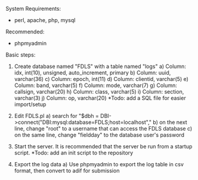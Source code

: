 System Requirements:
- perl, apache, php, mysql

Recommended:
- phpmyadmin

Basic steps:
1) Create database named "FDLS" with a table named "logs"
	a) Column: idx, int(10), unsigned, auto_increment, primary
	b) Column: uuid, varchar(36)
	c) Column: epoch, int(11)
	d) Column: clientid, varchar(5)
	e) Column: band, varchar(5)
	f) Column: mode, varchar(7)
	g) Column: callsign, varchar(20)
	h) Column: class, varchar(5)
	i) Column: section, varchar(3)
	j) Column: op, varchar(20)
*Todo: add a SQL file for easier import/setup

2) Edit FDLS.pl
	a) search for "$dbh = DBI->connect("DBI:mysql:database=FDLS;host=localhost","
	b) on the next line, change "root" to a username that can access the FDLS database
	c) on the same line, change "fieldday" to the database user's password

3) Start the server. It is recommended that the server be run from a startup script.
*Todo: add an init script to the repository

4) Export the log data
	a) Use phpmyadmin to export the log table in csv format, then convert to adif for submission
